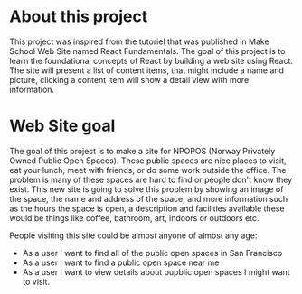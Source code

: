 # About this project
This project was inspired from the tutoriel that was published in Make School Web Site named React Fundamentals. 
The goal of this project is to learn the foundational concepts of React by building a web site using React. 
The site will present a list of content items, that might include a name and picture, clicking a content item will show a detail view with more information.

# Web Site goal
The goal of this project is to make a site for NPOPOS (Norway Privately Owned Public Open Spaces).
These public spaces are nice places to visit, eat your lunch, meet with friends, or do some work outside the office. The problem is many of these spaces are hard to find or people
don't know they exist. This new site is going to solve this problem by showing an image of the space, the name and address of the space, and more information such as the hours the
space is open, a description and facilities available these would be things like coffee, bathroom, art, indoors or outdoors etc.

People visiting this site could be almost anyone of almost any age:
- As a user I want to find all of the public open spaces in San Francisco
- As a user I want to find a public open space near me
- As a user I want to view details about pupblic open spaces I might want to visit.
